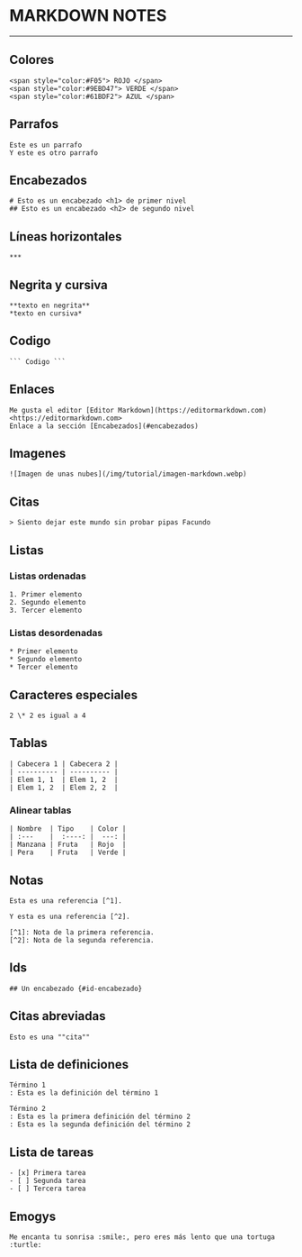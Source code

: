 # MARKDOWN NOTES

***

## Colores
    <span style="color:#F05"> ROJO </span>
    <span style="color:#9EBD47"> VERDE </span>
    <span style="color:#61BDF2"> AZUL </span>

## Parrafos
    Este es un parrafo
    Y este es otro parrafo

## Encabezados
    # Esto es un encabezado <h1> de primer nivel
    ## Esto es un encabezado <h2> de segundo nivel

## Líneas horizontales
    ***

## Negrita y cursiva
    **texto en negrita**
    *texto en cursiva*

## Codigo
    ``` Codigo ```

## Enlaces 
    Me gusta el editor [Editor Markdown](https://editormarkdown.com)
    <https://editormarkdown.com>
    Enlace a la sección [Encabezados](#encabezados)

## Imagenes
    ![Imagen de unas nubes](/img/tutorial/imagen-markdown.webp)

## Citas
    > Siento dejar este mundo sin probar pipas Facundo

## Listas
### Listas ordenadas
    1. Primer elemento
    2. Segundo elemento
    3. Tercer elemento

### Listas desordenadas
    * Primer elemento
    * Segundo elemento
    * Tercer elemento

## Caracteres especiales
    2 \* 2 es igual a 4

## Tablas 
    | Cabecera 1 | Cabecera 2 |
    | ---------- | ---------- |
    | Elem 1, 1  | Elem 1, 2  |
    | Elem 1, 2  | Elem 2, 2  |
### Alinear tablas
    | Nombre  | Tipo    | Color |
    | :---    |  :----: |  ---: |
    | Manzana | Fruta   | Rojo  |
    | Pera    | Fruta   | Verde |

## Notas 
    Esta es una referencia [^1].

    Y esta es una referencia [^2].

    [^1]: Nota de la primera referencia.
    [^2]: Nota de la segunda referencia.

## Ids
    ## Un encabezado {#id-encabezado}

## Citas abreviadas 
    Esto es una ""cita""

## Lista de definiciones
    Término 1
    : Esta es la definición del término 1

    Término 2
    : Esta es la primera definición del término 2
    : Esta es la segunda definición del término 2

## Lista de tareas
    - [x] Primera tarea
    - [ ] Segunda tarea
    - [ ] Tercera tarea

## Emogys
    Me encanta tu sonrisa :smile:, pero eres más lento que una tortuga :turtle: